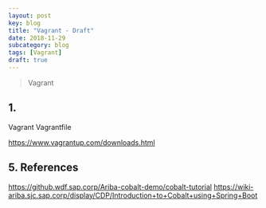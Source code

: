 ```yaml
---
layout: post
key: blog
title: "Vagrant - Draft"
date: 2018-11-29
subcategory: blog
tags: [Vagrant]
draft: true
---
```


> Vagrant

## 1.
Vagrant
Vagrantfile

https://www.vagrantup.com/downloads.html

## 5. References
https://github.wdf.sap.corp/Ariba-cobalt-demo/cobalt-tutorial
https://wiki-ariba.sjc.sap.corp/display/CDP/Introduction+to+Cobalt+using+Spring+Boot
